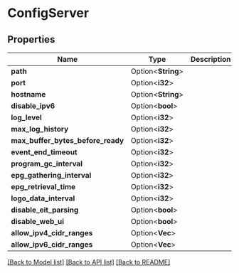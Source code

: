 # ConfigServer

## Properties

Name | Type | Description | Notes
------------ | ------------- | ------------- | -------------
**path** | Option<**String**> |  | [optional]
**port** | Option<**i32**> |  | [optional]
**hostname** | Option<**String**> |  | [optional]
**disable_ipv6** | Option<**bool**> |  | [optional]
**log_level** | Option<**i32**> |  | [optional]
**max_log_history** | Option<**i32**> |  | [optional]
**max_buffer_bytes_before_ready** | Option<**i32**> |  | [optional]
**event_end_timeout** | Option<**i32**> |  | [optional]
**program_gc_interval** | Option<**i32**> |  | [optional]
**epg_gathering_interval** | Option<**i32**> |  | [optional]
**epg_retrieval_time** | Option<**i32**> |  | [optional]
**logo_data_interval** | Option<**i32**> |  | [optional]
**disable_eit_parsing** | Option<**bool**> |  | [optional]
**disable_web_ui** | Option<**bool**> |  | [optional]
**allow_ipv4_cidr_ranges** | Option<**Vec<String>**> |  | [optional]
**allow_ipv6_cidr_ranges** | Option<**Vec<String>**> |  | [optional]

[[Back to Model list]](../README.md#documentation-for-models) [[Back to API list]](../README.md#documentation-for-api-endpoints) [[Back to README]](../README.md)


